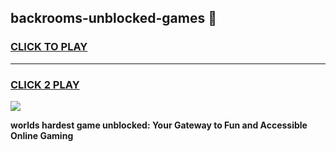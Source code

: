
## backrooms-unblocked-games 👋
<h3>
<a href="https://premium.freeplayer.one?title=backrooms-unblocked-games&ref=14F">CLICK TO PLAY</a></h3>
<hr>

<h3>
<a href="https://premium.freeplayer.one?title=backrooms-unblocked-games&ref=14F">CLICK 2 PLAY</a>
  
</h3>

<a href="https://premium.freeplayer.one?title=backrooms-unblocked-games&ref=12F/"><img src="https://clearcache.store/games.png"></a>


**worlds hardest game unblocked: Your Gateway to Fun and Accessible Online Gaming**
